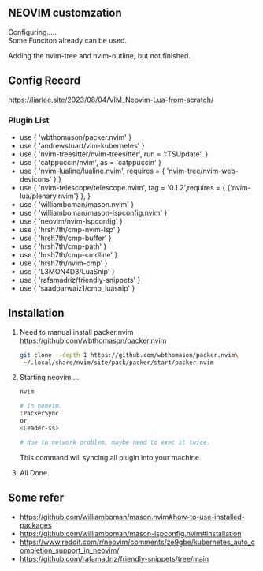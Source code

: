 ## NEOVIM customzation

Configuring.....  
Some Funciton already can be used.   

Adding the nvim-tree and nvim-outline, but not finished.

## Config Record  

https://liarlee.site/2023/08/04/VIM_Neovim-Lua-from-scratch/  

### Plugin List  

- use { 'wbthomason/packer.nvim' }  
- use { 'andrewstuart/vim-kubernetes' }
- use { 'nvim-treesitter/nvim-treesitter', run = ':TSUpdate', }
- use { 'catppuccin/nvim', as = 'catppuccin' }
- use { 'nvim-lualine/lualine.nvim', requires = { 'nvim-tree/nvim-web-devicons' },}
- use { 'nvim-telescope/telescope.nvim', tag = '0.1.2',requires = { {'nvim-lua/plenary.nvim'} }, }
- use { 'williamboman/mason.nvim' }
- use { 'williamboman/mason-lspconfig.nvim' }
- use { 'neovim/nvim-lspconfig' }
- use { 'hrsh7th/cmp-nvim-lsp' }
- use { 'hrsh7th/cmp-buffer' }
- use { 'hrsh7th/cmp-path' }
- use { 'hrsh7th/cmp-cmdline' }
- use { 'hrsh7th/nvim-cmp' }
- use { 'L3MON4D3/LuaSnip' }
- use { 'rafamadriz/friendly-snippets' }
- use { 'saadparwaiz1/cmp_luasnip' }

## Installation
1. Need to manual install packer.nvim   
https://github.com/wbthomason/packer.nvim   

   ```bash
   git clone --depth 1 https://github.com/wbthomason/packer.nvim\
    ~/.local/share/nvim/site/pack/packer/start/packer.nvim
   ```

1. Starting neovim ...
   ```bash
   nvim 
   
   # In neovim.
   :PackerSync
   or
   <Leader-ss> 
   
   # due to network problem, maybe need to exec it twice.
   ```
   This command will syncing all plugin into your machine.

1. All Done.

## Some refer
- https://github.com/williamboman/mason.nvim#how-to-use-installed-packages
- https://github.com/williamboman/mason-lspconfig.nvim#installation
- https://www.reddit.com/r/neovim/comments/ze9gbe/kubernetes_auto_completion_support_in_neovim/
- https://github.com/rafamadriz/friendly-snippets/tree/main


